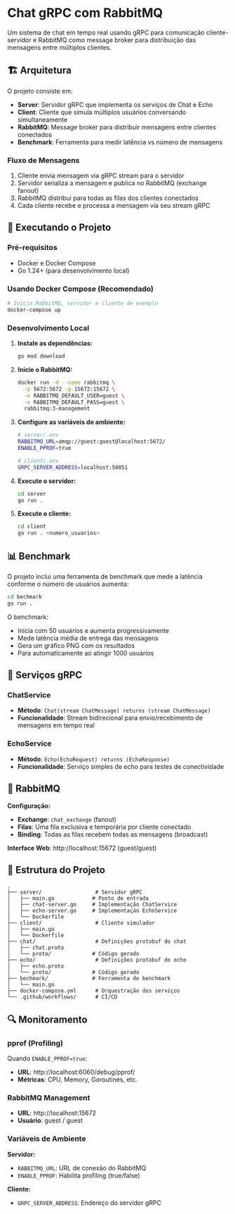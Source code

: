 # Chat gRPC com RabbitMQ

Um sistema de chat em tempo real usando gRPC para comunicação cliente-servidor e RabbitMQ como message broker para distribuição das mensagens entre múltiplos clientes.

## 🏗️ Arquitetura

O projeto consiste em:

- **Server**: Servidor gRPC que implementa os serviços de Chat e Echo
- **Client**: Cliente que simula múltiplos usuários conversando simultaneamente  
- **RabbitMQ**: Message broker para distribuir mensagens entre clientes conectados
- **Benchmark**: Ferramenta para medir latência vs número de mensagens

### Fluxo de Mensagens

1. Cliente envia mensagem via gRPC stream para o servidor
2. Servidor serializa a mensagem e publica no RabbitMQ (exchange fanout)
3. RabbitMQ distribui para todas as filas dos clientes conectados
4. Cada cliente recebe e processa a mensagem via seu stream gRPC

## 🚀 Executando o Projeto

### Pré-requisitos

- Docker e Docker Compose
- Go 1.24+ (para desenvolvimento local)

### Usando Docker Compose (Recomendado)

```bash
# Inicia RabbitMQ, servidor e cliente de exemplo
docker-compose up
```

### Desenvolvimento Local

1. **Instale as dependências:**
   ```bash
   go mod download
   ```

2. **Inicie o RabbitMQ:**
   ```bash
   docker run -d --name rabbitmq \
     -p 5672:5672 -p 15672:15672 \
     -e RABBITMQ_DEFAULT_USER=guest \
     -e RABBITMQ_DEFAULT_PASS=guest \
     rabbitmq:3-management
   ```

3. **Configure as variáveis de ambiente:**
   ```bash
   # server/.env
   RABBITMQ_URL=amqp://guest:guest@localhost:5672/
   ENABLE_PPROF=true

   # client/.env  
   GRPC_SERVER_ADDRESS=localhost:50051
   ```

4. **Execute o servidor:**
   ```bash
   cd server
   go run .
   ```

5. **Execute o cliente:**
   ```bash
   cd client
   go run . <numero_usuarios>
   ```

## 📊 Benchmark

O projeto inclui uma ferramenta de benchmark que mede a latência conforme o número de usuários aumenta:

```bash
cd bechmark
go run .
```

O benchmark:
- Inicia com 50 usuários e aumenta progressivamente
- Mede latência média de entrega das mensagens
- Gera um gráfico PNG com os resultados
- Para automaticamente ao atingir 1000 usuários

## 🔧 Serviços gRPC

### ChatService
- **Método**: `Chat(stream ChatMessage) returns (stream ChatMessage)`
- **Funcionalidade**: Stream bidirecional para envio/recebimento de mensagens em tempo real

### EchoService  
- **Método**: `Echo(EchoRequest) returns (EchoResponse)`
- **Funcionalidade**: Serviço simples de echo para testes de conectividade

## 🐰 RabbitMQ

**Configuração:**
- **Exchange**: `chat_exchange` (fanout)
- **Filas**: Uma fila exclusiva e temporária por cliente conectado
- **Binding**: Todas as filas recebem todas as mensagens (broadcast)

**Interface Web**: http://localhost:15672 (guest/guest)

## 📁 Estrutura do Projeto

```
.
├── server/                 # Servidor gRPC
│   ├── main.go            # Ponto de entrada
│   ├── chat-server.go     # Implementação ChatService
│   ├── echo-server.go     # Implementação EchoService
│   └── Dockerfile
├── client/                 # Cliente simulador
│   ├── main.go
│   └── Dockerfile  
├── chat/                   # Definições protobuf do chat
│   ├── chat.proto
│   └── proto/             # Código gerado
├── echo/                   # Definições protobuf do echo
│   ├── echo.proto
│   └── proto/             # Código gerado
├── bechmark/              # Ferramenta de benchmark
│   └── main.go
├── docker-compose.yml      # Orquestração dos serviços
└── .github/workflows/      # CI/CD
```

## 🔍 Monitoramento

### pprof (Profiling)
Quando `ENABLE_PPROF=true`:
- **URL**: http://localhost:6060/debug/pprof/
- **Métricas**: CPU, Memory, Goroutines, etc.

### RabbitMQ Management
- **URL**: http://localhost:15672
- **Usuário**: guest / guest

### Variáveis de Ambiente

**Servidor:**
- `RABBITMQ_URL`: URL de conexão do RabbitMQ
- `ENABLE_PPROF`: Habilita profiling (true/false)

**Cliente:**  
- `GRPC_SERVER_ADDRESS`: Endereço do servidor gRPC
